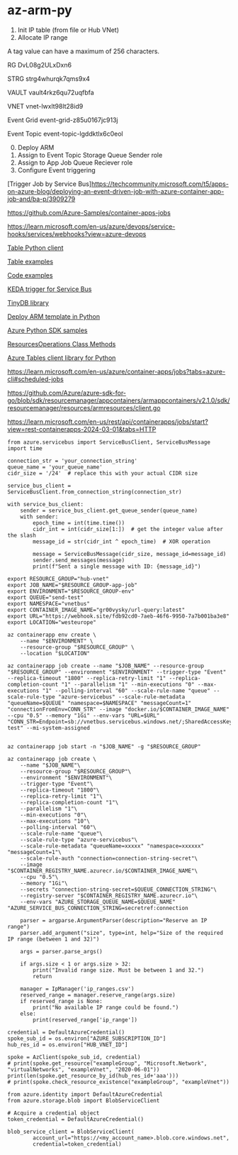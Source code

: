 # az-arm-py

1. Init IP table (from file or Hub VNet)
2. Allocate IP range

A tag value can have a maximum of 256 characters.

RG
DvL08g2ULxDxn6

STRG
strg4whurqk7qms9x4

VAULT
vault4rkz6qu72uqfbfa

VNET
vnet-lwxlt98lt28id9

Event Grid
event-grid-z85u0167jc913j

Event Topic
event-topic-lgddktlx6c0eol

0. Deploy ARM
1. Assign to Event Topic Storage Queue Sender role
2. Assign to App Job Queue Reciever role
3. Configure Event triggering

[Trigger Job by Service Bus]https://techcommunity.microsoft.com/t5/apps-on-azure-blog/deploying-an-event-driven-job-with-azure-container-app-job-and/ba-p/3909279

https://github.com/Azure-Samples/container-apps-jobs

https://learn.microsoft.com/en-us/azure/devops/service-hooks/services/webhooks?view=azure-devops

[Table Python client](https://pypi.org/project/azure-data-tables/)

[Table examples](https://github.com/Azure/azure-sdk-for-python/blob/main/sdk/tables/azure-data-tables/samples/sample_insert_delete_entities.py#L67-L73)

[Code examples](https://github.com/Azure/azure-sdk-for-python/tree/main/sdk/servicebus/azure-servicebus/samples)

[KEDA trigger for Service Bus](https://keda.sh/docs/2.14/scalers/azure-service-bus/)

[TinyDB library](https://tinydb.readthedocs.io/en/latest/getting-started.html#basic-usage)

[Deploy ARM template in Python](https://learn.microsoft.com/en-us/azure/azure-resource-manager/templates/deploy-python)

[Azure Python SDK samples](https://github.com/Azure-Samples/azure-samples-python-management/tree/main/samples/resources)

[ResourcesOperations Class Methods](https://learn.microsoft.com/en-us/python/api/azure-mgmt-resource/azure.mgmt.resource.resources.v2021_04_01.operations.resourcesoperations?view=azure-python)

[Azure Tables client library for Python](https://github.com/Azure/azure-sdk-for-python/tree/main/sdk/tables/azure-data-tables)

https://learn.microsoft.com/en-us/azure/container-apps/jobs?tabs=azure-cli#scheduled-jobs

https://github.com/Azure/azure-sdk-for-go/blob/sdk/resourcemanager/appcontainers/armappcontainers/v2.1.0/sdk/resourcemanager/resources/armresources/client.go

https://learn.microsoft.com/en-us/rest/api/containerapps/jobs/start?view=rest-containerapps-2024-03-01&tabs=HTTP


```
from azure.servicebus import ServiceBusClient, ServiceBusMessage  
import time  
  
connection_str = 'your_connection_string'  
queue_name = 'your_queue_name'  
cidr_size = '/24'  # replace this with your actual CIDR size  
  
service_bus_client = ServiceBusClient.from_connection_string(connection_str)  
  
with service_bus_client:  
    sender = service_bus_client.get_queue_sender(queue_name)  
    with sender:  
        epoch_time = int(time.time())  
        cidr_int = int(cidr_size[1:])  # get the integer value after the slash  
        message_id = str(cidr_int ^ epoch_time)  # XOR operation  
          
        message = ServiceBusMessage(cidr_size, message_id=message_id)  
        sender.send_messages(message)  
        print(f"Sent a single message with ID: {message_id}")  

```


```
export RESOURCE_GROUP="hub-vnet"
export JOB_NAME="$RESOURCE_GROUP-app-job"
export ENVIRONMENT="$RESOURCE_GROUP-env"
export QUEUE="send-test"
export NAMESPACE="vnetbus"
export CONTAINER_IMAGE_NAME="gr00vysky/url-query:latest"
export URL="https://webhook.site/fdb92cd0-7aeb-46f6-9950-7a7b001ba3e8"
export LOCATION="westeurope"

az containerapp env create \
    --name "$ENVIRONMENT" \
    --resource-group "$RESOURCE_GROUP" \
    --location "$LOCATION"

az containerapp job create --name "$JOB_NAME" --resource-group "$RESOURCE_GROUP" --environment "$ENVIRONMENT" --trigger-type "Event" --replica-timeout "1800" --replica-retry-limit "1" --replica-completion-count "1" --parallelism "1" --min-executions "0" --max-executions "1" --polling-interval "60" --scale-rule-name "queue" --scale-rule-type "azure-servicebus" --scale-rule-metadata "queueName=$QUEUE" "namespace=$NAMESPACE" "messageCount=1" "connectionFromEnv=CONN_STR" --image "docker.io/$CONTAINER_IMAGE_NAME" --cpu "0.5" --memory "1Gi" --env-vars "URL=$URL" "CONN_STR=Endpoint=sb://vnetbus.servicebus.windows.net/;SharedAccessKeyName=reader;SharedAccessKey=iA4WA3jhTD9G7b2q4HNy0UCP8WlDC8sCT+ASbJreYMA=;EntityPath=send-test" --mi-system-assigned


az containerapp job start -n "$JOB_NAME" -g "$RESOURCE_GROUP"

az containerapp job create \
    --name "$JOB_NAME"\
    --resource-group "$RESOURCE_GROUP"\
    --environment "$ENVIRONMENT"\
    --trigger-type "Event"\
    --replica-timeout "1800"\
    --replica-retry-limit "1"\
    --replica-completion-count "1"\
    --parallelism "1"\
    --min-executions "0"\
    --max-executions "10"\
    --polling-interval "60"\
    --scale-rule-name "queue"\
    --scale-rule-type "azure-servicebus"\
    --scale-rule-metadata "queueName=xxxxx" "namespace=xxxxxx" "messageCount=1"\
    --scale-rule-auth "connection=connection-string-secret"\
    --image "$CONTAINER_REGISTRY_NAME.azurecr.io/$CONTAINER_IMAGE_NAME"\
    --cpu "0.5"\
    --memory "1Gi"\
    --secrets "connection-string-secret=$QUEUE_CONNECTION_STRING"\
    --registry-server "$CONTAINER_REGISTRY_NAME.azurecr.io"\
    --env-vars "AZURE_STORAGE_QUEUE_NAME=$QUEUE_NAME" "AZURE_SERVICE_BUS_CONNECTION_STRING=secretref:connection

```


```
    parser = argparse.ArgumentParser(description="Reserve an IP range")  
    parser.add_argument("size", type=int, help="Size of the required IP range (between 1 and 32)")  
  
    args = parser.parse_args()  
  
    if args.size < 1 or args.size > 32:  
        print("Invalid range size. Must be between 1 and 32.")  
        return  
  
    manager = IpManager('ip_ranges.csv')  
    reserved_range = manager.reserve_range(args.size)  
    if reserved_range is None:  
        print("No available IP range could be found.")  
    else:  
        print(reserved_range['ip_range'])  
```

```
credential = DefaultAzureCredential()
spoke_sub_id = os.environ["AZURE_SUBSCRIPTION_ID"]
hub_res_id = os.environ["HUB_VNET_ID"]

spoke = AzClient(spoke_sub_id, credential)
# print(spoke.get_resource("exampleGroup", "Microsoft.Network", "virtualNetworks", "exampleVnet", "2020-06-01"))
print(len(spoke.get_resource_by_id(hub_res_id+'aaa')))
# print(spoke.check_resource_existence("exampleGroup", "exampleVnet"))
```

```
from azure.identity import DefaultAzureCredential
from azure.storage.blob import BlobServiceClient

# Acquire a credential object
token_credential = DefaultAzureCredential()

blob_service_client = BlobServiceClient(
        account_url="https://<my_account_name>.blob.core.windows.net",
        credential=token_credential)
```